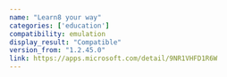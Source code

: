 ```yaml
---
name: "Learn8 your way"
categories: ['education']
compatibility: emulation
display_result: "Compatible"
version_from: "1.2.45.0"
link: https://apps.microsoft.com/detail/9NR1VHFD1R6W
---
```

